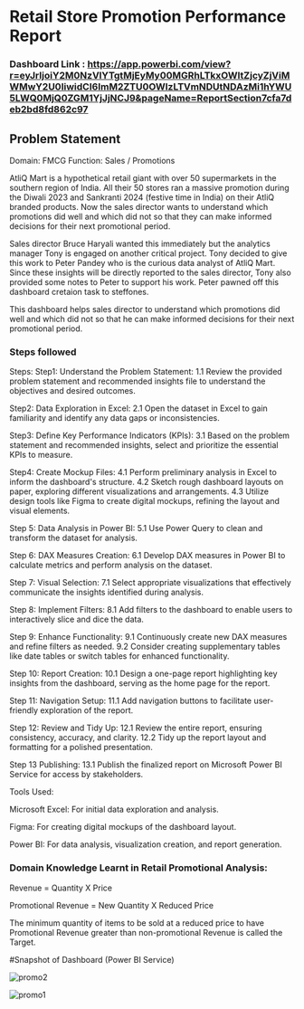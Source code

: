 # Retail Store Promotion Performance Report

### Dashboard Link : https://app.powerbi.com/view?r=eyJrIjoiY2M0NzVlYTgtMjEyMy00MGRhLTkxOWItZjcyZjViMWMwY2U0IiwidCI6ImM2ZTU0OWIzLTVmNDUtNDAzMi1hYWU5LWQ0MjQ0ZGM1YjJjNCJ9&pageName=ReportSection7cfa7deb2bd8fd862c97

## Problem Statement

Domain: FMCG Function: Sales / Promotions

AtliQ Mart is a hypothetical retail giant with over 50 supermarkets in the southern region of India. All their 50 stores ran a massive promotion during the Diwali 2023 and Sankranti 2024 (festive time in India) on their AtliQ branded products. Now the sales director wants to understand which promotions did well and which did not so that they can make informed decisions for their next promotional period.

Sales director Bruce Haryali wanted this immediately but the analytics manager Tony is engaged on another critical project. Tony decided to give this work to Peter Pandey who is the curious data analyst of AtliQ Mart. Since these insights will be directly reported to the sales director, Tony also provided some notes to Peter to support his work. Peter pawned off this dashboard cretaion task to steffones.

This dashboard helps sales director  to understand which promotions did well and which did not so that he can make informed decisions for their next promotional period.

### Steps followed 

Steps:
Step1: Understand the Problem Statement:
  1.1 Review the provided problem statement and recommended insights file to understand the objectives and desired outcomes.

Step2: Data Exploration in Excel:
  2.1 Open the dataset in Excel to gain familiarity and identify any data gaps or inconsistencies.

Step3: Define Key Performance Indicators (KPIs):
  3.1 Based on the problem statement and recommended insights, select and prioritize the essential KPIs to measure.

Step4: Create Mockup Files:
  4.1 Perform preliminary analysis in Excel to inform the dashboard's structure.
  4.2 Sketch rough dashboard layouts on paper, exploring different visualizations and arrangements.
  4.3 Utilize design tools like Figma to create digital mockups, refining the layout and visual elements.

Step 5: Data Analysis in Power BI:
 5.1 Use Power Query to clean and transform the dataset for analysis.

Step 6: DAX Measures Creation:
  6.1 Develop DAX measures in Power BI to calculate metrics and perform analysis on the dataset.

Step 7: Visual Selection:
  7.1 Select appropriate visualizations that effectively communicate the insights identified during analysis.

Step 8: Implement Filters:
  8.1 Add filters to the dashboard to enable users to interactively slice and dice the data.

Step 9: Enhance Functionality:
  9.1 Continuously create new DAX measures and refine filters as needed.
  9.2 Consider creating supplementary tables like date tables or switch tables for enhanced functionality.

Step 10: Report Creation:
  10.1 Design a one-page report highlighting key insights from the dashboard, serving as the home page for the report.

Step 11: Navigation Setup:
  11.1 Add navigation buttons to facilitate user-friendly exploration of the report.

Step 12: Review and Tidy Up:
  12.1 Review the entire report, ensuring consistency, accuracy, and clarity.
  12.2 Tidy up the report layout and formatting for a polished presentation.

Step 13 Publishing:
   13.1 Publish the finalized report on Microsoft Power BI Service for access by stakeholders.


Tools Used:

Microsoft Excel: For initial data exploration and analysis.

Figma: For creating digital mockups of the dashboard layout.

Power BI: For data analysis, visualization creation, and report generation.

### Domain Knowledge Learnt in Retail Promotional Analysis:

Revenue = Quantity X Price

Promotional Revenue = New Quantity X Reduced Price

The minimum quantity of items to be sold at a reduced price to have Promotional Revenue greater than non-promotional Revenue is called the Target.


#Snapshot of Dashboard (Power BI Service)

![promo2](https://github.com/Steffones/PowerBI-Dashboards-Steffones/assets/142837672/66b83689-157e-4ac9-a2a1-e34778ffcaf0)


![promo1](https://github.com/Steffones/PowerBI-Dashboards-Steffones/assets/142837672/69a6eae2-854b-44a5-a196-0723b83037ac)
